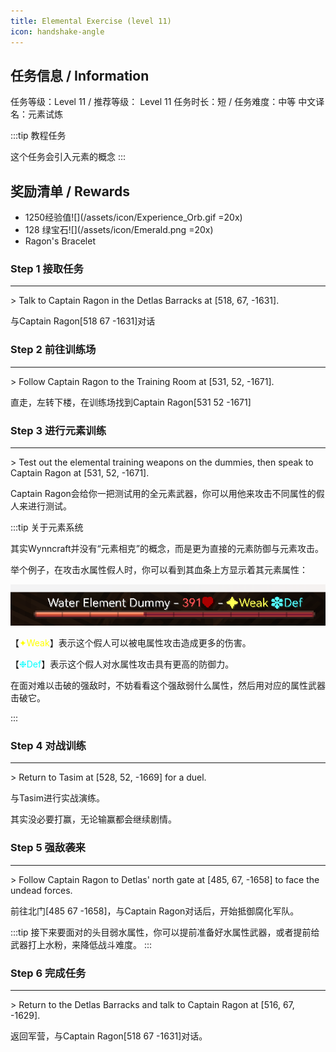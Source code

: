 ```yaml
---
title: Elemental Exercise (level 11)
icon: handshake-angle
---
```


## 任务信息 / Information
任务等级：Level 11 / 推荐等级： Level 11
任务时长：短 / 任务难度：中等
中文译名：元素试炼

:::tip 教程任务

这个任务会引入元素的概念
:::

## 奖励清单 / Rewards

+ 1250经验值![](/assets/icon/Experience_Orb.gif =20x) 
+ 128 绿宝石![](/assets/icon/Emerald.png =20x)
+ Ragon's Bracelet

### Step 1 接取任务
---
\> Talk to Captain Ragon in the Detlas Barracks at [518, 67, -1631].

与<NPC>Captain Ragon</NPC><CC>[518 67 -1631]</CC>对话

### Step 2 前往训练场
---
\> Follow Captain Ragon to the Training Room at [531, 52, -1671].

直走，左转下楼，在训练场找到<NPC>Captain Ragon</NPC><CC>[531 52 -1671]</CC>

### Step 3 进行元素训练
---
\> Test out the elemental training weapons on the dummies, then speak to Captain Ragon at [531, 52, -1671].

<NPC>Captain Ragon</NPC>会给你一把测试用的全元素武器，你可以用他来攻击不同属性的假人来进行测试。

:::tip 关于元素系统

其实Wynncraft并没有“元素相克”的概念，而是更为直接的元素防御与元素攻击。

举个例子，在攻击水属性假人时，你可以看到其血条上方显示着其元素属性：

![](/assets/img/lv11-1.png)

【<font color=yellow>✦Weak</font>】表示这个假人可以被电属性攻击造成更多的伤害。

【<font color=aqua>❉Def</font>】表示这个假人对水属性攻击具有更高的防御力。

在面对难以击破的强敌时，不妨看看这个强敌弱什么属性，然后用对应的属性武器击破它。

:::

### Step 4 对战训练
--- 
\> Return to Tasim at [528, 52, -1669] for a duel.

与<NPC>Tasim</NPC>进行实战演练。

其实没必要打赢，无论输赢都会继续剧情。

### Step 5 强敌袭来
---
\> Follow Captain Ragon to Detlas' north gate at [485, 67, -1658] to face the undead forces.

前往北门<CC>[485 67 -1658]</CC>，与<NPC>Captain Ragon</NPC>对话后，开始抵御腐化军队。

:::tip
接下来要面对的头目弱水属性，你可以提前准备好水属性武器，或者提前给武器打上水粉，来降低战斗难度。
:::

### Step 6 完成任务
--- 
\> Return to the Detlas Barracks and talk to Captain Ragon at [516, 67, -1629].

返回军营，与<NPC>Captain Ragon</NPC><CC>[518 67 -1631]</CC>对话。


